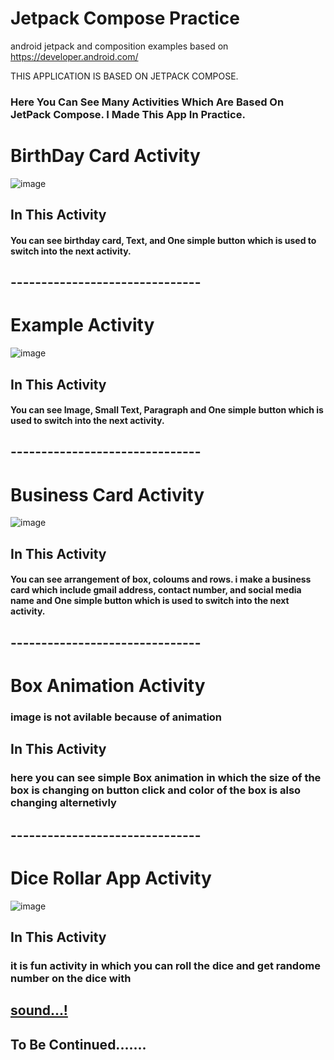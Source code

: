 # Jetpack Compose Practice
android jetpack and composition examples based on https://developer.android.com/

THIS APPLICATION IS BASED ON JETPACK COMPOSE.

<h3>Here You Can See Many Activities Which Are Based On JetPack Compose. 
I Made This App In Practice.</h3>

<h1>BirthDay Card Activity</h1>

![image](https://user-images.githubusercontent.com/101577007/214084745-2ddf4df0-01cf-4cd2-94fd-7a3e33129e59.png)

<h2>In This Activity</h2>
<h4>
  <p color=green>
    You can see birthday card, Text, and One simple button which is used to switch into the next activity.
  </p>
</h4>

<h2>-------------------------------</h2>

<h1>Example Activity</h1>

![image](https://user-images.githubusercontent.com/101577007/214087342-50a0d165-e907-4c57-b925-f144e8e6e4e9.png)

<h2>In This Activity</h2>
<h4>
  <p color=green>
    You can see Image, Small Text, Paragraph and One simple button which is used to switch into the next activity.
  </p>
</h4>

<h2>-------------------------------</h2>

<h1>Business Card Activity</h1>

![image](https://user-images.githubusercontent.com/101577007/214089575-89d82ace-dfe8-441e-8495-44122a58fcbe.png)

<h2>In This Activity</h2>
<h4>
  <p color=green>
    You can see arrangement of box, coloums and rows.
    i make a business card which include gmail address, contact number, and social media name and One simple button which is used to switch into the next activity.
  </p>
</h4>

<h2>-------------------------------</h2>

<h1>Box Animation Activity</h1>

<h3> image is not avilable because of animation </h3>

<h2>In This Activity</h2>
<h3>
  <p color=green>
   here you can see simple Box animation in which the size of the box is changing on button click and color of the box is also changing alternetivly
   </p>
</h3>

<h2>-------------------------------</h2>

<h1>Dice Rollar App Activity</h1>

![image](https://user-images.githubusercontent.com/101577007/214093418-b009fe9d-5cfb-46d6-ae98-ed108e7ba5fa.png)

<h2>In This Activity</h2>
<h3>
  <p color=green>
   it is fun activity in which you can roll the dice and get randome number on the dice with <h2><u>sound...!</u></h2>
   </p>
</h3>

<h2>To Be Continued.......</h2>
